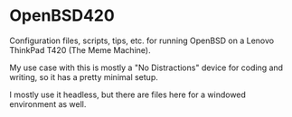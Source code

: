 # OpenBSD420

Configuration files, scripts, tips, etc. for running OpenBSD on a Lenovo ThinkPad T420 (The Meme Machine).

My use case with this is mostly a "No Distractions" device for coding and writing, so it has a pretty minimal setup.

I mostly use it headless, but there are files here for a windowed environment as well.

